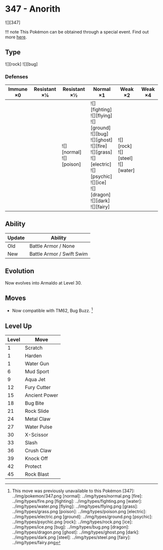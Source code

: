# 347 - Anorith
![][347]

!!! note
    This Pokémon can be obtained through a special event. Find out more [here](../../special_events/#fossil-pokemon).

## Type

![][rock]  ![][bug]

### Defenses

Immune ×0 | Resistant ×¼ | Resistant ×½                   | Normal ×1                                                                                                                                                                                   | Weak ×2                                   | Weak ×4
---       | ---          | ---                            | ---                                                                                                                                                                                         | ---                                       | ---
&nbsp;    | &nbsp;       | ![][normal]<br>![][poison]<br> | ![][fighting]<br>![][flying]<br>![][ground]<br>![][bug]<br>![][ghost]<br>![][fire]<br>![][grass]<br>![][electric]<br>![][psychic]<br>![][ice]<br>![][dragon]<br>![][dark]<br>![][fairy]<br> | ![][rock]<br>![][steel]<br>![][water]<br> | &nbsp;

## Ability

Update | Ability
---    | ---
Old    | Battle Armor / None
New    | Battle Armor / Swift Swim

## Evolution
Now evolves into Armaldo at Level 30.

## Moves

 - Now compatible with TM62, Bug Buzz. [^1]

## Level Up

Level | Move
---   | ---
1     | Scratch
1     | Harden
1     | Water Gun
6     | Mud Sport
9     | Aqua Jet
12    | Fury Cutter
15    | Ancient Power
18    | Bug Bite
21    | Rock Slide
24    | Metal Claw
27    | Water Pulse
30    | X-Scissor
33    | Slash
36    | Crush Claw
39    | Knock Off
42    | Protect
45    | Rock Blast

[^1]: This move was previously unavailable to this Pokémon
[347]: ../img/pokemon/347.png
[normal]: ../img/types/normal.png
[fire]: ../img/types/fire.png
[fighting]: ../img/types/fighting.png
[water]: ../img/types/water.png
[flying]: ../img/types/flying.png
[grass]: ../img/types/grass.png
[poison]: ../img/types/poison.png
[electric]: ../img/types/electric.png
[ground]: ../img/types/ground.png
[psychic]: ../img/types/psychic.png
[rock]: ../img/types/rock.png
[ice]: ../img/types/ice.png
[bug]: ../img/types/bug.png
[dragon]: ../img/types/dragon.png
[ghost]: ../img/types/ghost.png
[dark]: ../img/types/dark.png
[steel]: ../img/types/steel.png
[fairy]: ../img/types/fairy.png
